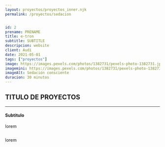 ```yaml
---
layout: proyectos/proyectos_inner.njk
permalink: /proyectos/sedacion


id: 2
prename: PRENAME
title: e-tron
subtitle: SUBTITLE
descripcion: website
client: Audi
date: 2021-05-01
tags: ["proyectos"]
image: https://images.pexels.com/photos/1382731/pexels-photo-1382731.jpeg?auto=compress&cs=tinysrgb&dpr=1&w=500
imagemini: https://images.pexels.com/photos/1382731/pexels-photo-1382731.jpeg?auto=compress&cs=tinysrgb&dpr=1&w=500
imageAlt: Sedación consciente
duracion: 30 minutos
---
```



## TITULO DE PROYECTOS 
___


#### Subtitulo
lorem
```
```
lorem

